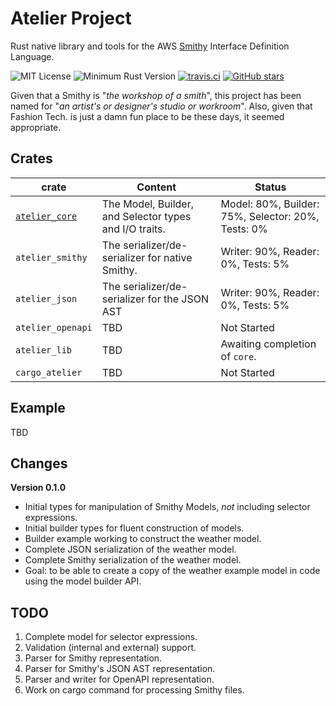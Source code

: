 # Atelier Project

Rust native library and tools for the AWS [Smithy](https://github.com/awslabs/smithy) Interface Definition Language.

![MIT License](https://img.shields.io/badge/license-mit-118811.svg)
![Minimum Rust Version](https://img.shields.io/badge/Min%20Rust-1.40-green.svg)
[![travis.ci](https://travis-ci.org/johnstonskj/rust-atelier.svg?branch=master)](https://travis-ci.org/johnstonskj/rust-atelier)
[![GitHub stars](https://img.shields.io/github/stars/johnstonskj/rust-atelier.svg)](https://github.com/johnstonskj/rust-atelier/stargazers)

Given that a Smithy is "_the workshop of a smith_", this project has been named for "_an artist's or designer's studio or workroom_". Also, given that Fashion Tech. is just a damn fun place to be these days, it seemed appropriate.

## Crates

| crate                                | Content                                                | Status                              |
|--------------------------------------|--------------------------------------------------------|-------------------------------------|
| [`atelier_core`](./atelier-core)     | The Model, Builder, and Selector types and I/O traits. | Model: 80%, Builder: 75%, Selector: 20%, Tests: 0% |
| `atelier_smithy`                     | The serializer/de-serializer for native Smithy.        | Writer: 90%, Reader: 0%, Tests: 5%                 |
| `atelier_json`                       | The serializer/de-serializer for the JSON AST          | Writer: 90%, Reader: 0%, Tests: 5%                 |
| `atelier_openapi`                    | TBD                                                    | Not Started                         |
| `atelier_lib`                        | TBD                                                    | Awaiting completion of `core`.      |
| `cargo_atelier`                      | TBD                                                    | Not Started                         |

## Example

TBD

## Changes

**Version 0.1.0**

* Initial types for manipulation of Smithy Models, _not_ including selector expressions.
* Initial builder types for fluent construction of models.
* Builder example working to construct the weather model.
* Complete JSON serialization of the weather model.
* Complete Smithy serialization of the weather model.
* Goal: to be able to create a copy of the weather example model in code using the model builder API.

## TODO

1. Complete model for selector expressions.
1. Validation (internal and external) support.
1. Parser for Smithy representation.
1. Parser for Smithy's JSON AST representation.
1. Parser and writer for OpenAPI representation.
1. Work on cargo command for processing Smithy files.